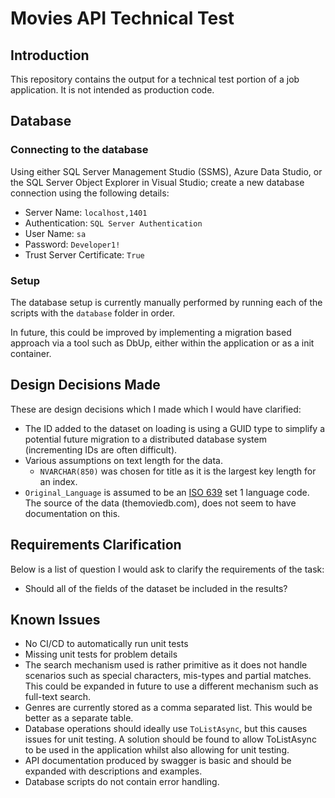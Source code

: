 # Movies API Technical Test

## Introduction

This repository contains the output for a technical test portion of a job application. It is not intended as production code.

## Database

### Connecting to the database

Using either SQL Server Management Studio (SSMS), Azure Data Studio, or the SQL Server Object Explorer in Visual Studio;
create a new database connection using the following details:

- Server Name: `localhost,1401`
- Authentication: `SQL Server Authentication`
- User Name: `sa`
- Password: `Developer1!`
- Trust Server Certificate: `True`

### Setup

The database setup is currently manually performed by running each of the scripts with the `database` folder in order.

In future, this could be improved by implementing a migration based approach via a tool such as DbUp, either within the application or as a init container.

## Design Decisions Made

These are design decisions which I made which I would have clarified:

- The ID added to the dataset on loading is using a GUID type to simplify a potential future migration to a distributed database system (incrementing IDs are often difficult).
- Various assumptions on text length for the data.
  - `NVARCHAR(850)` was chosen for title as it is the largest key length for an index.
- `Original_Language` is assumed to be an [ISO 639](https://en.wikipedia.org/wiki/List_of_ISO_639_language_codes) set 1 language code. The source of the data (themoviedb.com), does not seem to have documentation on this.

## Requirements Clarification

Below is a list of question I would ask to clarify the requirements of the task:

- Should all of the fields of the dataset be included in the results?

## Known Issues

- No CI/CD to automatically run unit tests
- Missing unit tests for problem details
- The search mechanism used is rather primitive as it does not handle scenarios such as special characters, mis-types and partial matches. This could be expanded in future to use a different mechanism such as full-text search.
- Genres are currently stored as a comma separated list. This would be better as a separate table.
- Database operations should ideally use `ToListAsync`, but this causes issues for unit testing. A solution should be found to allow ToListAsync to be used in the application whilst also allowing for unit testing.
- API documentation produced by swagger is basic and should be expanded with descriptions and examples.
- Database scripts do not contain error handling.
